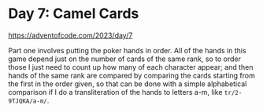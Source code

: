 # Day 7: Camel Cards

<https://adventofcode.com/2023/day/7>

Part one involves putting the poker hands in order. All of the hands in this
game depend just on the number of cards of the same rank, so to order those
I just need to count up how many of each character appear; and then hands of
the same rank are compared by comparing the cards starting from the first in
the order given, so that can be done with a simple alphabetical comparison
if I do a transliteration of the hands to letters a-m, like
`tr/2-9TJQKA/a-m/`.


